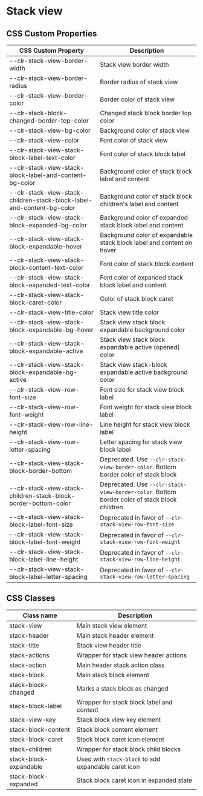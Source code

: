 # Stack view

## CSS Custom Properties

| CSS Custom Property                                                    | Description                                                                                  |
| ---------------------------------------------------------------------- | -------------------------------------------------------------------------------------------- |
| --clr-stack-view-border-width                                          | Stack view border width                                                                      |
| --clr-stack-view-border-radius                                         | Border radius of stack view                                                                  |
| --clr-stack-view-border-color                                          | Border color of stack view                                                                   |
| --clr-stack-block-changed-border-top-color                             | Changed stack block border top color                                                         |
| --clr-stack-view-bg-color                                              | Background color of stack view                                                               |
| --clr-stack-view-color                                                 | Font color of stack view                                                                     |
| --clr-stack-view-stack-block-label-text-color                          | Font color of stack block label                                                              |
| --clr-stack-view-stack-block-label-and-content-bg-color                | Background color of stack block label and content                                            |
| --clr-stack-view-stack-children-stack-block-label-and-content-bg-color | Background color of stack block children's label and content                                 |
| --clr-stack-view-stack-block-expanded-bg-color                         | Background color of expanded stack block label and content                                   |
| --clr-stack-view-stack-block-expandable-hover                          | Background color of expandable stack block label and content on hover                        |
| --clr-stack-view-stack-block-content-text-color                        | Font color of stack block content                                                            |
| --clr-stack-view-stack-block-expanded-text-color                       | Font color of expanded stack block label and content                                         |
| --clr-stack-view-stack-block-caret-color                               | Color of stack block caret                                                                   |
| --clr-stack-view-title-color                                           | Stack view title color                                                                       |
| --clr-stack-view-stack-block-expandable-bg-hover                       | Stack view stack block expandable background color                                           |
| --clr-stack-view-stack-block-expandable-active                         | Stack view stack block expandable active (opened) color                                      |
| --clr-stack-view-stack-block-expandable-bg-active                      | Stack view stack-block expandable active background color                                    |
| --clr-stack-view-row-font-size                                         | Font size for stack view block label                                                         |
| --clr-stack-view-row-font-weight                                       | Font weight for stack view block label                                                       |
| --clr-stack-view-row-line-height                                       | Line height for stack view block label                                                       |
| --clr-stack-view-row-letter-spacing                                    | Letter spacing for stack view block label                                                    |
| --clr-stack-view-stack-block-border-bottom                             | Deprecated. Use `--clr-stack-view-border-color`. Bottom border color of stack block          |
| --clr-stack-view-stack-children-stack-block-border-bottom-color        | Deprecated. Use `--clr-stack-view-border-color`. Bottom border color of stack block children |
| --clr-stack-view-stack-block-label-font-size                           | Deprecated in favor of `--clr-stack-view-row-font-size`                                      |
| --clr-stack-view-stack-block-label-font-weight                         | Deprecated in favor of `--clr-stack-view-row-font-weight`                                    |
| --clr-stack-view-stack-block-label-line-height                         | Deprecated in favor of `--clr-stack-view-row-line-height`                                    |
| --clr-stack-view-stack-block-label-letter-spacing                      | Deprecated in favor of `--clr-stack-view-row-letter-spacing`                                 |

## CSS Classes

| Class name             | Description                                          |
| ---------------------- | ---------------------------------------------------- |
| stack-view             | Main stack view element                              |
| stack-header           | Main stack header element                            |
| stack-title            | Stack view header title                              |
| stack-actions          | Wrapper for stack view header actions                |
| stack-action           | Main header stack action class                       |
| stack-block            | Main stack block element                             |
| stack-block-changed    | Marks a stack block as changed                       |
| stack-block-label      | Wrapper for stack block label and content            |
| stack-view-key         | Stack block view key element                         |
| stack-block-content    | Stack block content element                          |
| stack-block-caret      | Stack block caret icon element                       |
| stack-children         | Wrapper for stack block child blocks                 |
| stack-block-expandable | Used with `stack-block` to add expandable caret icon |
| stack-block-expanded   | Stack block caret icon in expanded state             |
